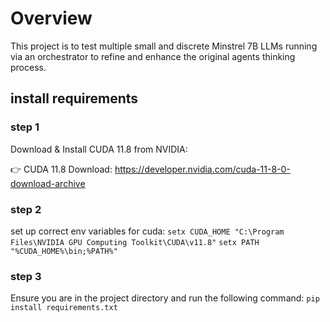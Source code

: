 # Overview
This project is to test multiple small and discrete Minstrel 7B LLMs running via an orchestrator to refine and enhance the original agents thinking process.

## install requirements

### step 1
Download & Install CUDA 11.8 from NVIDIA:

👉 CUDA 11.8 Download: https://developer.nvidia.com/cuda-11-8-0-download-archive

### step 2
set up correct env variables for cuda:
`setx CUDA_HOME "C:\Program Files\NVIDIA GPU Computing Toolkit\CUDA\v11.8"`
`setx PATH "%CUDA_HOME%\bin;%PATH%"`

### step 3
Ensure you are in the project directory and run the following command:
`pip install requirements.txt`


